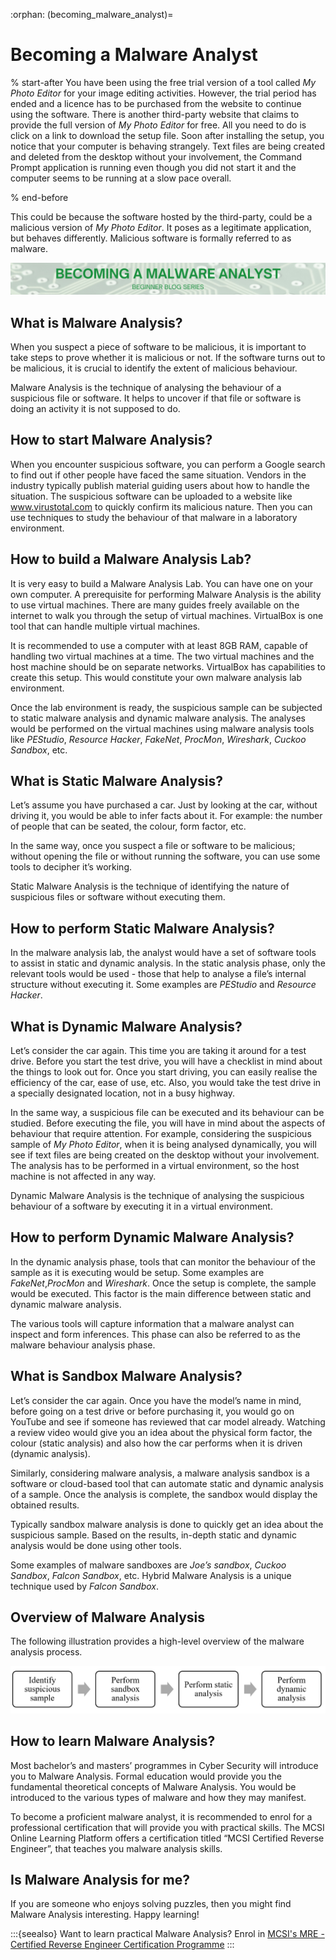 :orphan:
(becoming_malware_analyst)=

# Becoming a Malware Analyst

% start-after
You have been using the free trial version of a tool called _My Photo Editor_ for your image editing activities. However, the trial period has ended and a licence has to be purchased from the website to continue using the software. There is another third-party website that claims to provide the full version of _My Photo Editor_ for free. All you need to do is click on a link to download the setup file. Soon after installing the setup, you notice that your computer is behaving strangely. Text files are being created and deleted from the desktop without your involvement, the Command Prompt application is running even though you did not start it and the computer seems to be running at a slow pace overall.

% end-before

This could be because the software hosted by the third-party, could be a malicious version of _My Photo Editor_. It poses as a legitimate application, but behaves differently. Malicious software is formally referred to as malware.

<img src="images/becoming-a-malware-analyst.png" alt="Becoming a Malware Analyst"/>

## What is Malware Analysis?

When you suspect a piece of software to be malicious, it is important to take steps to prove whether it is malicious or not. If the software turns out to be malicious, it is crucial to identify the extent of malicious behaviour.

Malware Analysis is the technique of analysing the behaviour of a suspicious file or software. It helps to uncover if that file or software is doing an activity it is not supposed to do.

## How to start Malware Analysis?

When you encounter suspicious software, you can perform a Google search to find out if other people have faced the same situation. Vendors in the industry typically publish material guiding users about how to handle the situation. The suspicious software can be uploaded to a website like www.virustotal.com to quickly confirm its malicious nature. Then you can use techniques to study the behaviour of that malware in a laboratory environment.

## How to build a Malware Analysis Lab?

It is very easy to build a Malware Analysis Lab. You can have one on your own computer. A prerequisite for performing Malware Analysis is the ability to use virtual machines. There are many guides freely available on the internet to walk you through the setup of virtual machines. VirtualBox is one tool that can handle multiple virtual machines.

It is recommended to use a computer with at least 8GB RAM, capable of handling two virtual machines at a time. The two virtual machines and the host machine should be on separate networks. VirtualBox has capabilities to create this setup. This would constitute your own malware analysis lab environment.

Once the lab environment is ready, the suspicious sample can be subjected to static malware analysis and dynamic malware analysis. The analyses would be performed on the virtual machines using malware analysis tools like _PEStudio_, _Resource Hacker_, _FakeNet_, _ProcMon_, _Wireshark_, _Cuckoo Sandbox_, etc.

## What is Static Malware Analysis?

Let’s assume you have purchased a car. Just by looking at the car, without driving it, you would be able to infer facts about it. For example: the number of people that can be seated, the colour, form factor, etc.

In the same way, once you suspect a file or software to be malicious; without opening the file or without running the software, you can use some tools to decipher it’s working.

Static Malware Analysis is the technique of identifying the nature of suspicious files or software without executing them.

## How to perform Static Malware Analysis?

In the malware analysis lab, the analyst would have a set of software tools to assist in static and dynamic analysis. In the static analysis phase, only the relevant tools would be used - those that help to analyse a file’s internal structure without executing it. Some examples are _PEStudio_ and _Resource Hacker_.

## What is Dynamic Malware Analysis?

Let’s consider the car again. This time you are taking it around for a test drive. Before you start the test drive, you will have a checklist in mind about the things to look out for. Once you start driving, you can easily realise the efficiency of the car, ease of use, etc. Also, you would take the test drive in a specially designated location, not in a busy highway.

In the same way, a suspicious file can be executed and its behaviour can be studied. Before executing the file, you will have in mind about the aspects of behaviour that require attention. For example, considering the suspicious sample of _My Photo Editor_, when it is being analysed dynamically, you will see if text files are being created on the desktop without your involvement. The analysis has to be performed in a virtual environment, so the host machine is not affected in any way.

Dynamic Malware Analysis is the technique of analysing the suspicious behaviour of a software by executing it in a virtual environment.

## How to perform Dynamic Malware Analysis?

In the dynamic analysis phase, tools that can monitor the behaviour of the sample as it is executing would be setup. Some examples are _FakeNet_,_ProcMon_ and _Wireshark_. Once the setup is complete, the sample would be executed. This factor is the main difference between static and dynamic malware analysis.

The various tools will capture information that a malware analyst can inspect and form inferences. This phase can also be referred to as the malware behaviour analysis phase.

## What is Sandbox Malware Analysis?

Let’s consider the car again. Once you have the model’s name in mind, before going on a test drive or before purchasing it, you would go on YouTube and see if someone has reviewed that car model already. Watching a review video would give you an idea about the physical form factor, the colour (static analysis) and also how the car performs when it is driven (dynamic analysis).

Similarly, considering malware analysis, a malware analysis sandbox is a software or cloud-based tool that can automate static and dynamic analysis of a sample. Once the analysis is complete, the sandbox would display the obtained results.

Typically sandbox malware analysis is done to quickly get an idea about the suspicious sample. Based on the results, in-depth static and dynamic analysis would be done using other tools.

Some examples of malware sandboxes are _Joe’s sandbox_, _Cuckoo Sandbox_, _Falcon Sandbox_, etc. Hybrid Malware Analysis is a unique technique used by _Falcon Sandbox_.

## Overview of Malware Analysis

The following illustration provides a high-level overview of the malware analysis process.

<img src="images/malware-analysis-process.png" alt="Malware Analysis Process"/>

## How to learn Malware Analysis?

Most bachelor’s and masters’ programmes in Cyber Security will introduce you to Malware Analysis. Formal education would provide you the fundamental theoretical concepts of Malware Analysis. You would be introduced to the various types of malware and how they may manifest.

To become a proficient malware analyst, it is recommended to enrol for a professional certification that will provide you with practical skills. The MCSI Online Learning Platform offers a certification titled “MCSI Certified Reverse Engineer”, that teaches you malware analysis skills.

## Is Malware Analysis for me?

If you are someone who enjoys solving puzzles, then you might find Malware Analysis interesting. Happy learning!

:::{seealso}
Want to learn practical Malware Analysis? Enrol in [MCSI's MRE - Certified Reverse Engineer Certification Programme](https://www.mosse-institute.com/certifications/mre-certified-reverse-engineer.html)
:::

